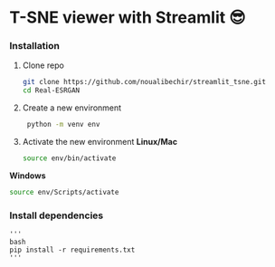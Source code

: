 # T-SNE viewer with Streamlit 😎



### Installation
1. Clone repo
   ```bash
   git clone https://github.com/noualibechir/streamlit_tsne.git
   cd Real-ESRGAN
   
   ```
2. Create a new environment 
    ```bash
     python -m venv env
    ```
3. Activate the new environment
**Linux/Mac**
    ```bash
    source env/bin/activate
    ```
**Windows**
   ```bash
   source env/Scripts/activate
   ```
### Install dependencies 
    '''
    bash
    pip install -r requirements.txt
    '''

